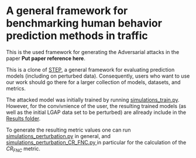 # A general framework for benchmarking human behavior prediction methods in traffic
This is the used framework for generating the Adversarial attacks in the paper **Put paper reference here**. 

This is a clone of [STEP](https://github.com/DAI-Lab-HERALD/General-Framework/tree/main), a general framework for evaluating prediction models (including on perturbed data). Consequently, users who want to use our work should go there for a larger collection of models, datasets, and metrics.

The attacked model was initially trained by running [simulations_train.py](https://github.com/jhagenus/General-Framework-update-adversarial-Jeroen/blob/main/Framework/simulations_train.py). However, for the convivnience of the user, the resulting trained models (as well as the initial LGAP data set to be perturbed) are allready include in the [Results folder](https://github.com/jhagenus/General-Framework-update-adversarial-Jeroen/tree/main/Framework/Results/L-GAP%20(left%20turns)). 

To generate the resulting metric values one can run [simulations_perturbation.py](https://github.com/jhagenus/General-Framework-update-adversarial-Jeroen/blob/main/Framework/simulations_perturbation.py) in general, and [simulations_perturbation_CR_FNC.py ](https://github.com/jhagenus/General-Framework-update-adversarial-Jeroen/blob/main/Framework/simulations_perturbation_CR_FNC.py) in particular for the calculation of the $CR_{FNC}$ metric. 


